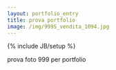 ```yaml
---
layout: portfolio_entry
title: prova portfolio
image: /img/999S_vendita_1094.jpg
---
```

{% include JB/setup %}

prova foto 999 per portfolio